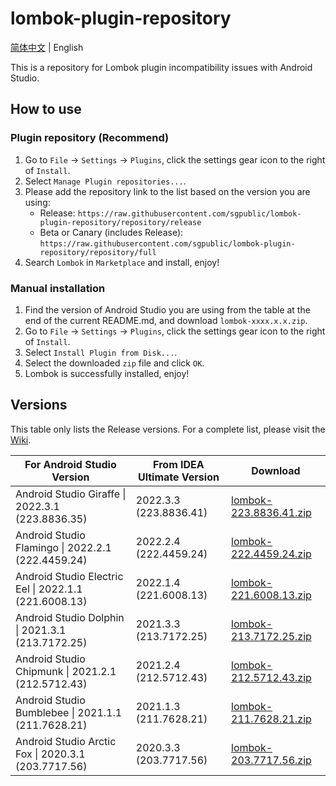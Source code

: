 # lombok-plugin-repository

[简体中文](/README.md) | English

This is a repository for Lombok plugin incompatibility issues with Android Studio.

## How to use

### Plugin repository (Recommend)

1. Go to `File` -> `Settings` -> `Plugins`, click the settings gear icon to the right of `Install`.
2. Select `Manage Plugin repositories...`.
3. Please add the repository link to the list based on the version you are using:
   + Release: `https://raw.githubusercontent.com/sgpublic/lombok-plugin-repository/repository/release`
   + Beta or Canary (includes Release): `https://raw.githubusercontent.com/sgpublic/lombok-plugin-repository/repository/full`
4. Search `Lombok` in `Marketplace` and install, enjoy!

### Manual installation

1. Find the version of Android Studio you are using from the table at the end of the current README.md, and download `lombok-xxxx.x.x.zip`.
2. Go to `File` -> `Settings` -> `Plugins`, click the settings gear icon to the right of `Install`.
3. Select `Install Plugin from Disk...`.
4. Select the downloaded `zip` file and click `OK`.
5. Lombok is successfully installed, enjoy!

## Versions

This table only lists the Release versions. For a complete list, please visit the [Wiki](https://github.com/sgpublic/lombok-plugin-repository/wiki).

| For Android Studio Version | From IDEA Ultimate Version | Download |
|----------------------------|----------------------------|----------|
| Android Studio Giraffe \| 2022.3.1 (223.8836.35) | 2022.3.3 (223.8836.41) | [lombok-223.8836.41.zip](https://raw.githubusercontent.com/sgpublic/lombok-plugin-repository/repository/plugins/223.8836.35/lombok-223.8836.41.zip) |
| Android Studio Flamingo \| 2022.2.1 (222.4459.24) | 2022.2.4 (222.4459.24) | [lombok-222.4459.24.zip](https://raw.githubusercontent.com/sgpublic/lombok-plugin-repository/repository/plugins/222.4459.24/lombok-222.4459.24.zip) |
| Android Studio Electric Eel \| 2022.1.1 (221.6008.13) | 2022.1.4 (221.6008.13) | [lombok-221.6008.13.zip](https://raw.githubusercontent.com/sgpublic/lombok-plugin-repository/repository/plugins/221.6008.13/lombok-221.6008.13.zip) |
| Android Studio Dolphin \| 2021.3.1 (213.7172.25) | 2021.3.3 (213.7172.25) | [lombok-213.7172.25.zip](https://raw.githubusercontent.com/sgpublic/lombok-plugin-repository/repository/plugins/213.7172.25/lombok-213.7172.25.zip) |
| Android Studio Chipmunk \| 2021.2.1 (212.5712.43) | 2021.2.4 (212.5712.43) | [lombok-212.5712.43.zip](https://raw.githubusercontent.com/sgpublic/lombok-plugin-repository/repository/plugins/212.5712.43/lombok-212.5712.43.zip) |
| Android Studio Bumblebee \| 2021.1.1 (211.7628.21) | 2021.1.3 (211.7628.21) | [lombok-211.7628.21.zip](https://raw.githubusercontent.com/sgpublic/lombok-plugin-repository/repository/plugins/211.7628.21/lombok-211.7628.21.zip) |
| Android Studio Arctic Fox \| 2020.3.1 (203.7717.56) | 2020.3.3 (203.7717.56) | [lombok-203.7717.56.zip](https://raw.githubusercontent.com/sgpublic/lombok-plugin-repository/repository/plugins/203.7717.56/lombok-203.7717.56.zip) |
